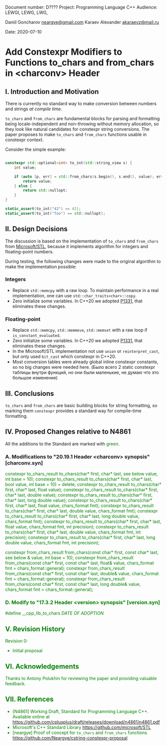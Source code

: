 Document number: D????
Project: Programming Language C++
Audience: LEWGI, LEWG, LWG,

Daniil Goncharov <neargye@gmail.com>
Karaev Alexander <akaraevz@mail.ru>

Date: 2020-07-10

# Add Constexpr Modifiers to Functions to_chars and from_chars in \<charconv> Header

## I. Introduction and Motivation

There is currently no standard way to make conversion between numbers and strings *at compile time*.

`to_chars` and `from_chars` are fundamental blocks for parsing and formatting being locale-independent and non-throwing without memory allocation, so they look like natural candidates for constexpr string conversions. The paper proposes to make `to_chars` and `from_chars` functions usable in constexpr context.

Consider the simple example:

```cpp

constexpr std::optional<int> to_int(std::string_view s) {
    int value;

    if (auto [p, err] = std::from_chars(s.begin(), s.end(), value); err == std::errc{}) {
        return value;
    } else {
        return std::nullopt;
    }
}

static_assert(to_int("42") == 42);
static_assert(to_int("foo") == std::nullopt);
```

## II. Design Decisions

The discussion is based on the implementation of `to_chars` and `from_chars` from [Microsoft/STL](https://github.com/microsoft/STL), because it implements algorithm for integers and floating-point numbers.

During testing, the following changes were made to the original algorithm to make the implementation possible:

### Integers

* Replace `std::memcpy` with a raw loop. To maintain performance in a real implementation, one can use `std::char_traits<char>::copy`.
* Zero initialize some variables. In C++20 we adopted [P1331](http://www.open-std.org/jtc1/sc22/wg21/docs/papers/2019/p1331r2.pdf), that eliminates these changes.

### Floating-point

* Replace `std::memcpy`, `std::memmove`, `std::memset` with a raw loop if `is_constant_evaluated`.
* Zero initialize some variables. In C++20 we adopted [P1331](http://www.open-std.org/jtc1/sc22/wg21/docs/papers/2019/p1331r2.pdf), that eliminates these changes.
* In the Microsoft/STL implementation not use `union` or `reinterpret_cast`, but only used `bit_cast` which constexpr in C++20.
* Most conversion tables were already global inline constexpr constants, so no big changes were needed here. (Было всего 2 static constexpr таблицы внутри функций, но они были маленькие, не думаю что это большое изменение)

## III. Conclusions

`to_chars` and `from_chars` are basic building blocks for string formatting, so marking them `constexpr` provides a standard way for compile-time formatting.

## IV. Proposed Changes relative to N4861

All the additions to the Standard are marked with <font color='green'>green</font>.

### A. Modifications to "20.19.1 Header \<charconv> synopsis" [charconv.syn]

<font color='green'>constexpr<font> to_chars_result to_chars(char* first, char* last, see below value, int base = 10);
<font color='green'>constexpr<font> to_chars_result to_chars(char* first, char* last, bool value, int base = 10) = delete;
<font color='green'>constexpr<font> to_chars_result to_chars(char* first, char* last, float value);
<font color='green'>constexpr<font> to_chars_result to_chars(char* first, char* last, double value);
<font color='green'>constexpr<font> to_chars_result to_chars(char* first, char* last, long double value);
<font color='green'>constexpr<font> to_chars_result to_chars(char* first, char* last, float value, chars_format fmt);
<font color='green'>constexpr<font> to_chars_result to_chars(char* first, char* last, double value, chars_format fmt);
<font color='green'>constexpr<font> to_chars_result to_chars(char* first, char* last, long double value, chars_format fmt);
<font color='green'>constexpr<font> to_chars_result to_chars(char* first, char* last, float value, chars_format fmt, int precision);
<font color='green'>constexpr<font> to_chars_result to_chars(char* first, char* last, double value, chars_format fmt, int precision);
<font color='green'>constexpr<font> to_chars_result to_chars(char* first, char* last, long double value, chars_format fmt, int precision);

<font color='green'>constexpr<font> from_chars_result from_chars(const char* first, const char* last, see below & value, int base = 10);
<font color='green'>constexpr<font> from_chars_result from_chars(const char* first, const char* last, float& value, chars_format fmt = chars_format::general);
<font color='green'>constexpr<font> from_chars_result from_chars(const char* first, const char* last, double& value, chars_format fmt = chars_format::general);
<font color='green'>constexpr<font> from_chars_result from_chars(const char* first, const char* last, long double& value, chars_format fmt = chars_format::general);

### D. Modify to "17.3.2 Header \<version> synopsis" [version.syn]

<font color='green'>#define __cpp_lib_to_chars _DATE OF ADOPTION_</font>

## V. Revision History

Revision 0:

* Initial proposal

## VI. Acknowledgements

Thanks to Antony Polukhin for reviewing the paper and providing valuable feedback.

## VII. References

* [N4861] Working Draft, Standard for Programming Language C++. Available online at <https://github.com/cplusplus/draft/releases/download/n4861/n4861.pdf>
* Microsoft's C++ Standard Library <https://github.com/microsoft/STL>
* [neargye] Proof of concept for `to_chars` and `from_chars` functions <https://github.com/Neargye/cstring-constexpr-proposal>
